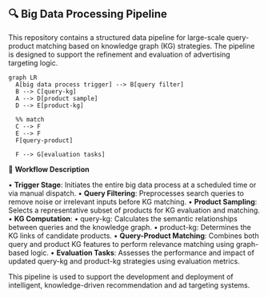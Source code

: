 ## **🔍** Big Data Processing Pipeline

This repository contains a structured data pipeline for large-scale query-product matching based on knowledge graph (KG) strategies. The pipeline is designed to support the refinement and evaluation of advertising targeting logic.

```mermaid
graph LR
  A[big data process trigger] --> B[query filter]
  B --> C[query-kg]
  A --> D[product sample]
  D --> E[product-kg]
  
  %% match
  C --> F
  E --> F
  F[query-product]
  
  F --> G[evaluation tasks]
```

📘 **Workflow Description**

•	**Trigger Stage**: Initiates the entire big data process at a scheduled time or via manual dispatch.
•	**Query Filtering**: Preprocesses search queries to remove noise or irrelevant inputs before KG matching.
•	**Product Sampling**: Selects a representative subset of products for KG evaluation and matching.
•	**KG Computation**:
	•	query-kg: Calculates the semantic relationships between queries and the knowledge graph.
	•	product-kg: Determines the KG links of candidate products.
•	**Query-Product Matching**: Combines both query and product KG features to perform relevance matching using graph-based logic.
•	**Evaluation Tasks**: Assesses the performance and impact of updated query-kg and product-kg strategies using evaluation metrics.

This pipeline is used to support the development and deployment of intelligent, knowledge-driven recommendation and ad targeting systems.